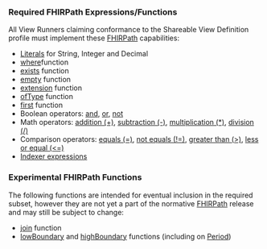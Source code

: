 ### Required FHIRPath Expressions/Functions

All View Runners claiming conformance to the Shareable View Definition profile must implement these [FHIRPath](https://hl7.org/fhirpath/)
capabilities:

-   [Literals](https://hl7.org/fhirpath/#literals) for String, Integer and Decimal
-   [where](https://hl7.org/fhirpath/#wherecriteria-expression-collection)function
-   [exists](https://hl7.org/fhirpath/#existscriteria-expression-boolean) function
-   [empty](https://hl7.org/fhirpath/#empty-boolean) function
-   [extension](https://hl7.org/fhir/R4/fhirpath.html#functions) function
-   [ofType](https://hl7.org/fhirpath/#oftypetype-type-specifier-collection)
    function
-   [first](https://hl7.org/fhirpath/#first-collection) function
-   Boolean
    operators: [and](https://hl7.org/fhirpath/#and), [or](https://hl7.org/fhirpath/#or), [not](https://hl7.org/fhirpath/#not-boolean)
-   Math
    operators: [addition (+)](https://hl7.org/fhirpath/#addition), [subtraction (-)](https://hl7.org/fhirpath/#subtraction), [multiplication (\*)](https://hl7.org/fhirpath/#multiplication), [division (/)](https://hl7.org/fhirpath/#division)
-   Comparison
    operators: [equals (=)](https://hl7.org/fhirpath/#equals), [not equals (!=)](https://hl7.org/fhirpath/#not-equals), [greater than (>)](https://hl7.org/fhirpath/#greater-than), [less or equal (<=)](https://hl7.org/fhirpath/#less-or-equal)
-   [Indexer expressions](https://hl7.org/fhirpath/#index-integer-collection)

### Experimental FHIRPath Functions

The following functions are intended for eventual inclusion in the required subset, however they are not yet a part of the normative [FHIRPath](https://hl7.org/fhirpath/) release and may still be subject to change:

-   [join](https://build.fhir.org/ig/HL7/FHIRPath/#joinseparator-string-string)
    function
-   [lowBoundary](https://build.fhir.org/ig/HL7/FHIRPath/#lowboundaryprecision-integer-decimal--date--datetime--time)
    and [highBoundary](https://build.fhir.org/ig/HL7/FHIRPath/#highboundaryprecision-integer-decimal--date--datetime--time)
    functions (including on [Period](https://hl7.org/fhir/datatypes.html#Period))

